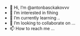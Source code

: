 - 👋 Hi, I’m @antonbasckakovvv
- 👀 I’m interested in fihing
- 🌱 I’m currently learning ..
- 💞️ I’m looking to collaborate on ...
- 📫 How to reach me ...

<!---
antonbasckakovvv/antonbasckakovvv is a ✨ special ✨ repository because its `README.md` (this file) appears on your GitHub profile.
You can click the Preview link to take a look at your changes.
--->
